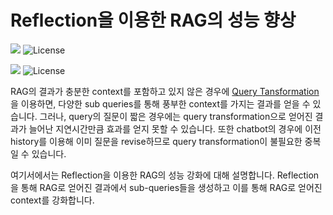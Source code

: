 # Reflection을 이용한 RAG의 성능 향상 

<a href="https://hits.seeyoufarm.com"><img src="https://hits.seeyoufarm.com/api/count/incr/badge.svg?url=https%3A%2F%2Fgithub.com%2Fkyopark2014%2Frag-with-reflection&count_bg=%2379C83D&title_bg=%23555555&icon=&icon_color=%23E7E7E7&title=hits&edge_flat=false"/></a>
<img alt="License" src="https://img.shields.io/badge/LICENSE-MIT-green">

<a href="https://hits.seeyoufarm.com"><img src="hits.seeyoufarm.com/api/count/incr/badge.svg?url=https%3A%2F%2Fgithub.com%2Fkyopark2014%2Frag-with-reflection%2F&count_bg=%2379C83D&title_bg=%23555555&icon=&icon_color=%23E7E7E7&title=hits&edge_flat=false"></a>
<img alt="License" src="https://img.shields.io/badge/LICENSE-MIT-green">

RAG의 결과가 충분한 context를 포함하고 있지 않은 경우에 [Query Tansformation](https://github.com/kyopark2014/korean-chatbot-using-amazon-bedrock/blob/main/query-transformation.md)을 이용하면, 다양한 sub queries를 통해 풍부한 context를 가지는 결과를 얻을 수 있습니다. 그러나, query의 질문이 짧은 경우에는 query transformation으로 얻어진 결과가 늘어난 지연시간만큼 효과를 얻지 못할 수 있습니다. 또한 chatbot의 경우에 이전 history를 이용해 이미 질문을 revise하므로 query transformation이 불필요한 중복일 수 있습니다. 

여기서에서는 Reflection을 이용한 RAG의 성능 강화에 대해 설명합니다. Reflection을 통해 RAG로 얻어진 결과에서 sub-queries들을 생성하고 이를 통해 RAG로 얻어진 context를 강화합니다. 
